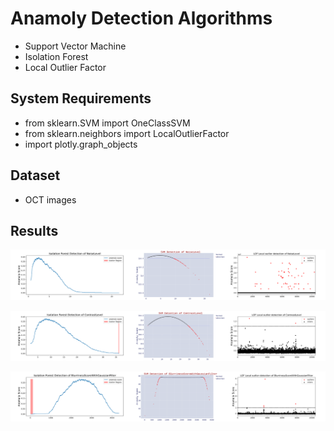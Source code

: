 # Anamoly Detection Algorithms
   - Support Vector Machine
   - Isolation Forest
   - Local Outlier Factor

## System Requirements
  - from sklearn.SVM import OneClassSVM
  - from sklearn.neighbors import LocalOutlierFactor
  - import plotly.graph_objects

## Dataset
  - OCT images
  
## Results
![Comparison of Anomaly for Noise](https://github.com/Kucukgz/anomaly_detection/blob/master/DatasetDistribution/source/comp_noise.png)


![Comparison of Anomaly for Contrast](https://github.com/Kucukgz/anomaly_detection/blob/master/DatasetDistribution/source/comp_contrast.png)


![Comparison of Anomaly for Blurriness](https://github.com/Kucukgz/anomaly_detection/blob/master/DatasetDistribution/source/comp_blurriness.png)




